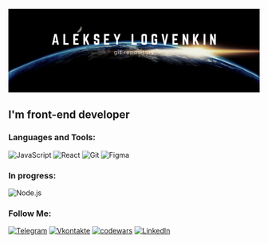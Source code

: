 [![Header](./assets/header.png)](https://github.com/Alex76456?tab=repositories)

## I'm  front-end developer

### Languages and Tools:
![JavaScript](https://img.shields.io/badge/-JavaScript-090909?style=for-the-badge&logo=JavaScript&logoColor=E9D54D)
![React](https://img.shields.io/badge/-React-090909?style=for-the-badge&logo=React&logoColor=4F7DB3)
![Git](https://img.shields.io/badge/-Git-090909?style=for-the-badge&logo=Github&logoColor=white)
![Figma](https://img.shields.io/badge/-Figma-090909?style=for-the-badge&logo=Figma&logoColor=white)

### In progress:
![Node.js](https://img.shields.io/badge/-Node.js-090909?style=for-the-badge&logo=Node.js&logoColor=white)

### Follow Me:
[![Telegram](https://img.shields.io/badge/-Telegram-090909?style=for-the-badge&logo=telegram&logoColor=27A0D9)](https://t.me/alogvenkin)
[![Vkontakte](https://img.shields.io/badge/-Vkontakte-090909?style=for-the-badge&logo=Vk&logoColor=4F7DB3)](https://vk.com/logvenkin)
[![codewars](https://img.shields.io/badge/-codewars-090909?style=for-the-badge&logo=codewars&logoColor=red)](https://www.codewars.com/users/Aleksey%20L.%2019-cohort-Lime)
[![LinkedIn](https://img.shields.io/badge/-LinkedIn-090909?style=for-the-badge&logo=linkedin&logoColor=007BB6)](https://www.linkedin.com/in/aleksey-logvenkin-9292a9209/)
